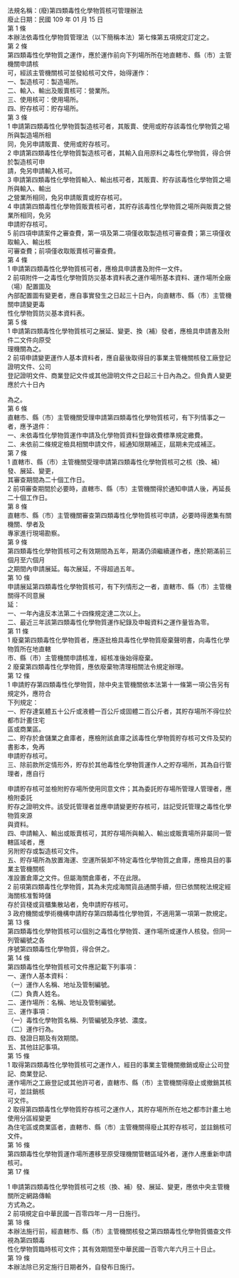 法規名稱：(廢)第四類毒性化學物質核可管理辦法  
廢止日期：民國 109 年 01 月 15 日  
第 1 條  
本辦法依毒性化學物質管理法（以下簡稱本法）第七條第五項規定訂定之。  
第 2 條  
第四類毒性化學物質之運作，應於運作前向下列場所所在地直轄市、縣（市）主管機關申請核  
可，經該主管機關核可並發給核可文件，始得運作：  
一、製造核可：製造場所。  
二、輸入、輸出及販賣核可：營業所。  
三、使用核可：使用場所。  
四、貯存核可：貯存場所。  
第 3 條  
1 申請第四類毒性化學物質製造核可者，其販賣、使用或貯存該毒性化學物質之場所與製造場所相  
同，免另申請販賣、使用或貯存核可。  
2 申請第四類毒性化學物質製造核可者，其輸入自用原料之毒性化學物質，得合併於製造核可申  
請，免另申請輸入核可。  
3 申請第四類毒性化學物質輸入、輸出核可者，其販賣、貯存該毒性化學物質之場所與輸入、輸出  
之營業所相同，免另申請販賣或貯存核可。  
4 申請第四類毒性化學物質販賣核可者，其貯存該毒性化學物質之場所與販賣之營業所相同，免另  
申請貯存核可。  
5 前四項申請案件之審查費，第一項及第二項僅收取製造核可審查費；第三項僅收取輸入、輸出核  
可審查費；前項僅收取販賣核可審查費。  
第 4 條  
1 申請第四類毒性化學物質核可者，應檢具申請書及附件一文件。  
2 前項附件一之毒性化學物質防災基本資料表之運作場所基本資料、運作場所全廠（場）配置圖及  
內部配置圖有變更者，應自事實發生之日起三十日內，向直轄市、縣（市）主管機關申請變更毒  
性化學物質防災基本資料表。  
第 5 條  
1 申請第四類毒性化學物質核可之展延、變更、換（補）發者，應檢具申請書及附件二文件向原受  
理機關為之。  
2 前項申請變更運作人基本資料者，應自最後取得目的事業主管機關核發工廠登記證明文件、公司  
登記證明文件、商業登記文件或其他證明文件之日起三十日內為之。但負責人變更應於六十日內  


為之。  
第 6 條  
直轄市、縣（市）主管機關受理申請第四類毒性化學物質核可，有下列情事之一者，應予退件：  
一、未依毒性化學物質運作申請及化學物質資料登錄收費標準規定繳費。  
二、未依前二條規定檢具相關申請文件，經通知限期補正，屆期未完成補正。  
第 7 條  
1 直轄市、縣（市）主管機關受理申請第四類毒性化學物質核可之核（換、補）發、展延、變更，  
其審查期間為二十個工作日。  
2 前項審查期間於必要時，直轄市、縣（市）主管機關得於通知申請人後，再延長二十個工作日。  
第 8 條  
直轄市、縣（市）主管機關審查第四類毒性化學物質核可申請，必要時得邀集有關機關、學者及  
專家進行現場勘察。  
第 9 條  
第四類毒性化學物質核可之有效期間為五年，期滿仍須繼續運作者，應於期滿前三個月至六個月  
之期間內申請展延。每次展延，不得超過五年。  
第 10 條  
申請展延第四類毒性化學物質核可，有下列情形之一者，直轄市、縣（市）主管機關得不同意展  
延：  
一、一年內違反本法第二十四條規定達二次以上。  
二、最近三年該第四類毒性化學物質運作紀錄及申報資料之運作量皆為零。  
第 11 條  
1 廢棄第四類毒性化學物質者，應逐批檢具毒性化學物質廢棄聲明書，向毒性化學物質所在地直轄  
市、縣（市）主管機關申請核准，經核准後始得廢棄。  
2 廢棄第四類毒性化學物質，應依廢棄物清理相關法令規定辦理。  
第 12 條  
1 申請貯存第四類毒性化學物質，除中央主管機關依本法第十一條第一項公告另有規定外，應符合  
下列規定：  
一、貯存達氣體五十公斤或液體一百公斤或固體二百公斤者，其貯存場所不得位於都市計畫住宅  
區或商業區。  
二、貯存於倉儲業之倉庫者，應檢附該倉庫之該毒性化學物質貯存核可文件及契約書影本，免再  
申請貯存核可。  
三、除前款所定情形外，貯存於其他毒性化學物質運作人之貯存場所，其為自行管理者，應自行  


申請貯存核可並檢附貯存場所使用同意文件；其為委託貯存場所管理人管理者，應檢附委託  
貯存之證明文件。該受託管理者並應申請變更貯存核可，註記受託管理之毒性化學物質來源  
與資料。  
四、申請輸入、輸出或販賣核可，其貯存場所與輸入、輸出或販賣場所非屬同一管轄區域者，應  
另附貯存或製造核可文件。  
五、貯存場所為放置海運、空運所裝卸不特定毒性化學物質之倉庫，應檢具目的事業主管機關核  
准設置倉庫之文件。但屬海關倉庫者，不在此限。  
2 前項第四類毒性化學物質，其為未完成海關貨品通關手續，但已依關稅法規定經海關核准暫時儲  
存於貨棧或貨櫃集散站者，免申請貯存核可。  
3 政府機關或學術機構申請貯存第四類毒性化學物質，不適用第一項第一款規定。  
第 13 條  
第四類毒性化學物質核可以個別之毒性化學物質、運作場所或運作人核發。但同一列管編號之各  
序號第四類毒性化學物質，得合併之。  
第 14 條  
第四類毒性化學物質核可文件應記載下列事項：  
一、運作人基本資料：  
（一）運作人名稱、地址及管制編號。  
（二）負責人姓名。  
二、運作場所：名稱、地址及管制編號。  
三、運作事項：  
（一）毒性化學物質名稱、列管編號及序號、濃度。  
（二）運作行為。  
四、發證日期及有效期間。  
五、其他註記事項。  
第 15 條  
1 取得第四類毒性化學物質核可之運作人，經目的事業主管機關撤銷或廢止公司登記、商業登記、  
運作場所之工廠登記或其他許可者，直轄市、縣（市）主管機關得廢止或撤銷其核可，並註銷核  
可文件。  
2 取得第四類毒性化學物質貯存核可之運作人，其貯存場所所在地之都市計畫土地使用分區經變更  
為住宅區或商業區者，直轄市、縣（市）主管機關得廢止其貯存核可，並註銷核可文件。  
第 16 條  
第四類毒性化學物質運作場所遷移至原受理機關管轄區域外者，運作人應重新申請核可。  
第 17 條  


1 申請第四類毒性化學物質核可之核（換、補）發、展延、變更，應依中央主管機關所定網路傳輸  
方式為之。  
2 前項規定自中華民國一百零四年一月一日施行。  
第 18 條  
本辦法施行前，經直轄市、縣（市）主管機關核發之第四類毒性化學物質備查文件視為第四類毒  
性化學物質臨時核可文件；其有效期間至中華民國一百零六年六月三十日止。  
第 19 條  
本辦法除已另定施行日期者外，自發布日施行。  


